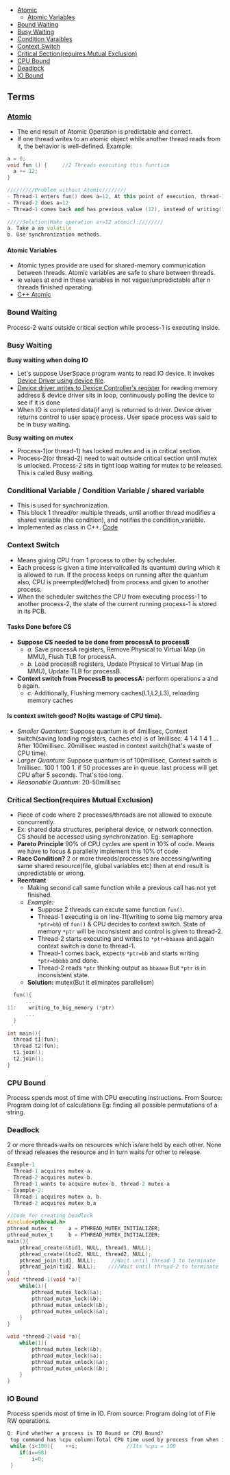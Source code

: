 - [Atomic](#at)
  - [Atomic Variables](#av)
- [Bound Waiting](#bw)
- [Busy Waiting](#busyw)
- [Condition Varaibles](#cv)
- [Context Switch](#cos)
- [Critical Section(requires Mutual Exclusion)](#cs)
- [CPU Bound](#cb)
- [Deadlock](#dl)
- [IO Bound](#io)


## Terms
<a name=at></a>
### [Atomic](https://en.cppreference.com/w/cpp/atomic/atomic)
- The end result of Atomic Operation is predictable and correct.
- If one thread writes to an atomic object while another thread reads from it, the behavior is well-defined. Example:
```cpp
a = 0;
void fun () {     //2 Threads executing this function
  a += 12;
}

/////////Problem without Atomic////////
- Thread-1 enters fun() does a=12, At this point of execution, thread-1 is preempted and another thread-2 gets into same function.
- Thread-2 does a=12
- Thread-1 comes back and has previous value (12), instead of writing(14), it ends up in writing (12). But value should be 24.
  
/////Solution(Make operation a+=12 atomic):////////
a. Take a as volatile
b. Use synchronization methods.
```

<a name=av></a>
#### Atomic Variables
- Atomic types provide are used for shared-memory communication between threads. Atomic variables are safe to share between threads.
- ie values at end in these variables in not vague/unpredictable after n threads finished operating.
- [C++ Atomic](/Languages/Programming_Languages/c++/Threads/)

<a name=bw></a>
### Bound Waiting
Process-2 waits outside critical section while process-1 is executing inside.

<a name=busyw></a>
### Busy Waiting
**Busy waiting when doing IO**
- Let's suppose UserSpace program wants to read IO device. It invokes [Device Driver using device file](/Device_Drivers/Linux).
- [Device driver writes to Device Controller's register](/Device_Drivers/Linux/#how) for reading memory address & device driver sits in loop, continuously polling the device to see if it is done 
- When IO is completed data(if any) is returned to driver. Device driver returns control to user space process. User space process was said to be in busy waiting.

**Busy waiting on mutex**
- Process-1(or thread-1) has locked mutex and is in critical section.
- Process-2(or thread-2) need to wait outside critical section until mutex is unlocked. Process-2 sits in tight loop waiting for mutex to be released. This is called Busy waiting.

<a name=co></a>
### Conditional Variable / Condition Variable / shared variable
- This is used for synchronization.
- This block 1 thread/or multiple threads, until another thread modifies a shared variable (the condition), and notifies the condition_variable.
- Implemented as class in C++. [Code](/Threads_Processes_IPC/Threads/Code/#cv)

<a name=cos></a>
### Context Switch
- Means giving CPU from 1 process to other by scheduler.
- Each process is given a time interval(called its quantum) during which it is allowed to run. If the process keeps on running after the quantum also, CPU is preempted(fetched) from process and given to another process. 
- When the scheduler switches the CPU from executing process-1 to another process-2, the state of the current running process-1 is stored in its PCB. 
#### Tasks Done before CS
- **Suppose CS needed to be done from processA to processB**
  - _a._ Save processA registers, Remove Physical to Virtual Map (in MMU), Flush TLB for processA.
  - _b._ Load processB registers, Update Physical to Virtual Map (in MMU), Update TLB for processB.
- **Context switch from ProcessB to processA:** perform operations a and b again.
  - _c._ Additionally, Flushing memory caches(L1,L2,L3), reloading memory caches
#### Is context switch good? No(its wastage of CPU time). 
- _Smaller Quantum:_ Suppose quantum is of 4millisec, Context switch(saving loading registers, caches etc) is of 1millisec. 4 1 4 1 4 1 ... After 100millisec. 20millisec wasted in context switch(that's waste of CPU time).
- _Larger Quantum:_ Suppose quantum is of 100millisec, Context switch is 1millisec. 100 1 100 1. if 50 processes are in queue. last process will get CPU after 5 seconds. That's too long.
- _Reasonable Quantum:_ 20-50millisec

 <a name=cs></a>
### Critical Section(requires Mutual Exclusion)
  - Piece of code where 2 processes/threads are not allowed to execute concurrently. 
  - Ex: shared data structures, peripheral device, or network connection. CS should be accessed using synchronization. Eg: semaphore
- **Pareto Principle** 90% of CPU cycles are spent in 10% of code. Means we have to focus & parallelly implement this 10% of code
- **Race Condition?** 2 or more threads/processes are accessing/writing same shared resource(file, global variables etc) then at end result is unpredictable or wrong.
- **Reentrant**
  - Making second call same function while a previous call has not yet finished.
  - *Example:*
    - Suppose 2 threads can excute same function `fun()`.
    - Thread-1 executing is on line-11(writing to some big memory area `*ptr=bb`) of `fun()` & CPU decides to context switch. State of memory `*ptr` will be inconsistent and control is given to thread-2.
    - Thread-2 starts executing and writes to `*ptr=bbaaaa` and again context switch is done to thread-1.
    - Thread-1 comes back, expects `*ptr=bb` and starts writing `*ptr=bbbbb` and done.
    - Thread-2 reads `*ptr` thinking output as `bbaaaa` But `*ptr` is in inconsistent state.
  - **Solution:** mutex(But it eliminates parallelism)
```c
  fun(){            
      ...
11:    writing_to_big_memory (*ptr)
      ...
  }
  
int main(){  
  thread t1(fun);
  thread t2(fun);
  t1.join();
  t2.join();
}  
```

<a name=cb></a>
### CPU Bound 
Process spends most of time with CPU executing instructions. From Source: Program doing lot of calculations Eg: finding all possible permutations of a string.
<a name=dl></a>
### Deadlock
2 or more threads waits on resources which is/are held by each other. None of thread releases the resource and in turn waits for other to release. 
```c
Example-1
  Thread-1 acquires mutex-a. 
  Thread-2 acquires mutex-b. 
  Thread-1 wants to acquire mutex-b, thread-2 mutex-a
- Example-2:    
  Thread-1 acquires mutex a, b.    
  Thread-2 acquires mutex b,a
  
//Code for creating Deadlock
#include<pthread.h>
pthread_mutex_t     a = PTHREAD_MUTEX_INITIALIZER;
pthread_mutex_t     b = PTHREAD_MUTEX_INITIALIZER;
main(){
    pthread_create(&tid1, NULL, thread1, NULL);
    pthread_create(&tid2, NULL, thread2, NULL);
    pthread_join(tid1, NULL);     //Wait until thread-1 to terminate
    pthread_join(tid2, NULL);    ////Wait until thread-2 to terminate
}
void *thread-1(void *a){
    while(1){
        pthread_mutex_lock(&a); 
        pthread_mutex_lock(&b);
        pthread_mutex_unlock(&b);
        pthread_mutex_unlock(&a);
    }
}

void *thread-2(void *a){
    while(1){
        pthread_mutex_lock(&b); 
        pthread_mutex_lock(&a);
        pthread_mutex_unlock(&a);
        pthread_mutex_unlock(&b);
    }
}
```
<a name=io></a>
### IO Bound 
Process spends most of time in IO. From source: Program doing lot of File RW operations.
```c
Q: Find whether a process is IO Bound or CPU Bound?
 top command has %cpu column(Total CPU time used by process from when its started). CPU bound will have high %cpu.
 while (i<100){    ++i;                //Its %cpu = 100
    if(i==98)
        i=0;
 }
 ```

